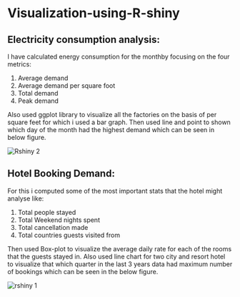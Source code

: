 # Visualization-using-R-shiny

## Electricity consumption analysis:

I have calculated energy consumption for the monthby focusing on the four metrics:
1. Average demand
2. Average demand per square foot
3. Total demand
4. Peak demand

Also used ggplot library to visualize all the factories on the basis of per square feet for which i used a bar graph. Then used line and point to shown which day of the month had the highest demand which can be seen in below figure.

![Rshiny 2](https://user-images.githubusercontent.com/61301712/103141760-0f0eda80-46c7-11eb-8cdf-37b4a99421d4.PNG)


## Hotel Booking Demand:

For this i computed some of the most important stats that the hotel might analyse like:
1. Total people stayed
2. Total Weekend nights spent
3. Total cancellation made
4. Total countries guests visited from

Then used Box-plot to visualize the average daily rate for each of the rooms that the guests stayed in. Also used line chart for two city and resort hotel to visualize that which quarter in the last 3 years data had maximum number of bookings which can be seen in the below figure.

![rshiny 1](https://user-images.githubusercontent.com/61301712/103141758-f8688380-46c6-11eb-83cf-3903f0556374.PNG)


